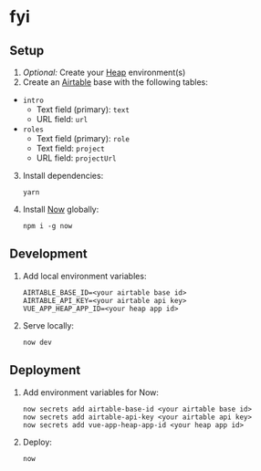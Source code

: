# fyi

## Setup
1. _Optional:_ Create your [Heap](https://heap.io) environment(s)
2. Create an [Airtable](http://airtable.com) base with the following tables:
  - `intro`
    - Text field (primary): `text`
    - URL field: `url`
  - `roles`
    - Text field (primary): `role`
    - Text field: `project`
    - URL field: `projectUrl`
3. Install dependencies:
    ```
    yarn
    ```
4. Install [Now](https://zeit.co/home) globally:
    ```
    npm i -g now
    ```

## Development
1. Add local environment variables:
    ```
    AIRTABLE_BASE_ID=<your airtable base id>
    AIRTABLE_API_KEY=<your airtable api key>
    VUE_APP_HEAP_APP_ID=<your heap app id>
    ```
2. Serve locally:
    ```
    now dev
    ```

## Deployment
1. Add environment variables for Now:
    ```
    now secrets add airtable-base-id <your airtable base id>
    now secrets add airtable-api-key <your airtable api key>
    now secrets add vue-app-heap-app-id <your heap app id>
    ```
2. Deploy:
    ```
    now
    ```
